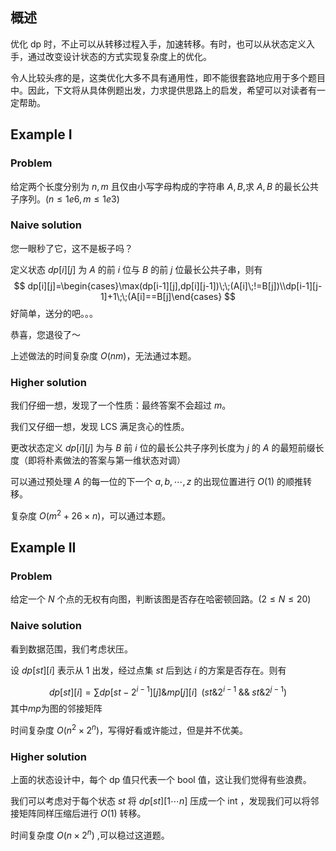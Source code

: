 ## 概述

优化 dp 时，不止可以从转移过程入手，加速转移。有时，也可以从状态定义入手，通过改变设计状态的方式实现复杂度上的优化。

令人比较头疼的是，这类优化大多不具有通用性，即不能很套路地应用于多个题目中。因此，下文将从具体例题出发，力求提供思路上的启发，希望可以对读者有一定帮助。

## Example I

### Problem

给定两个长度分别为 $n,m$ 且仅由小写字母构成的字符串 $A,B$,求 $A,B$ 的最长公共子序列。$(n\le 1e6,m\le 1e3)$

### Naive solution

您一眼秒了它，这不是板子吗？

定义状态 $dp[i][j]$ 为 $A$ 的前 $i$ 位与 $B$ 的前 $j$ 位最长公共子串，则有
$$
dp[i][j]=\begin{cases}\max(dp[i-1][j],dp[i][j-1])\;\;(A[i]\;!=B[j])\\dp[i-1][j-1]+1\;\;(A[i]==B[j]\end{cases}
$$
好简单，送分的吧。。。

恭喜，您退役了～

上述做法的时间复杂度 $O(nm)$，无法通过本题。

### Higher solution

我们仔细一想，发现了一个性质：最终答案不会超过 $m$。

我们又仔细一想，发现 LCS 满足贪心的性质。

更改状态定义 $dp[i][j]$ 为与 $B$ 前 $i$ 位的最长公共子序列长度为 $j$ 的 $A$ 的最短前缀长度（即将朴素做法的答案与第一维状态对调）

可以通过预处理 $A$ 的每一位的下一个 $a,b,\cdots,z$ 的出现位置进行 $O(1)$ 的顺推转移。

复杂度 $O(m^2+26\times n)$，可以通过本题。

## Example II

### Problem

给定一个 $N$ 个点的无权有向图，判断该图是否存在哈密顿回路。$(2\le N\le 20)$

### Naive solution

看到数据范围，我们考虑状压。

设 $dp[st][i]$ 表示从 $1$ 出发，经过点集 $st$ 后到达 $i$ 的方案是否存在。则有

$$
dp[st][i]=\sum dp[st-2^{i-1}][j]\&mp[j][i]\;\;(st\&2^{i-1} \;\&\&\; st\&2^{j-1})
$$
其中$mp$为图的邻接矩阵

时间复杂度 $O(n^2 \times 2^n)$，写得好看或许能过，但是并不优美。

### Higher solution

上面的状态设计中，每个 dp 值只代表一个 bool 值，这让我们觉得有些浪费。

我们可以考虑对于每个状态 $st$ 将 $dp[st][1 \cdots n]$ 压成一个 int ，发现我们可以将邻接矩阵同样压缩后进行 $O(1)$ 转移。

时间复杂度 $O(n\times 2^n)$ ,可以稳过这道题。
